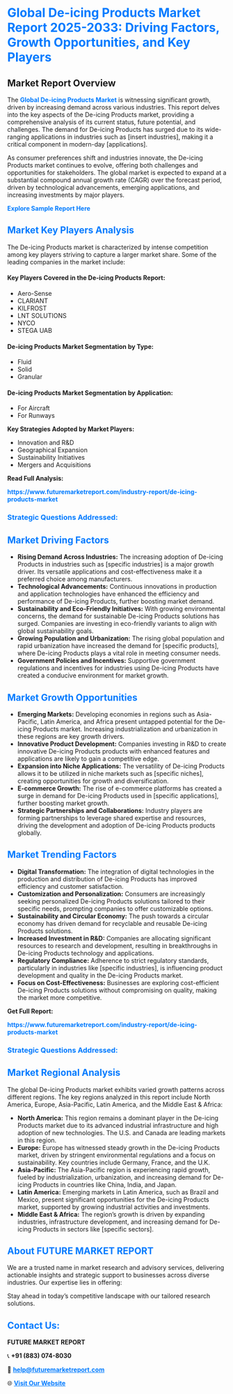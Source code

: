 <h1 style="color: #007BFF;">Global De-icing Products Market Report 2025-2033: Driving Factors, Growth Opportunities, and Key Players</h1>

<section id="overview">
<h2>Market Report Overview</h2>
<p>The <a href="https://www.futuremarketreport.com/industry-report/de-icing-products-market" style="color: #007BFF; text-decoration: none;"><strong>Global De-icing Products Market</strong></a> is witnessing significant growth, driven by increasing demand across various industries. This report delves into the key aspects of the De-icing Products market, providing a comprehensive analysis of its current status, future potential, and challenges. The demand for De-icing Products has surged due to its wide-ranging applications in industries such as [insert industries], making it a critical component in modern-day [applications].</p>
<p>As consumer preferences shift and industries innovate, the De-icing Products market continues to evolve, offering both challenges and opportunities for stakeholders. The global market is expected to expand at a substantial compound annual growth rate (CAGR) over the forecast period, driven by technological advancements, emerging applications, and increasing investments by major players.</p>
</section>

<section id="overview">
<p><a href="https://www.futuremarketreport.com/request-sample/reportId=48480" style="color: #007BFF; text-decoration: none;"><strong>Explore Sample Report Here</strong></a></p>
</section>

<section id="key-players">
<h2 style="color: #007BFF;">Market Key Players Analysis</h2>
<p>The De-icing Products market is characterized by intense competition among key players striving to capture a larger market share. Some of the leading companies in the market include:</p>
<h4>Key Players Covered in the De-icing Products Report:</h4>
<ul><li>Aero-Sense</li><li>CLARIANT</li><li>KILFROST</li><li>LNT SOLUTIONS</li><li>NYCO</li><li>STEGA UAB</li></ul>
<h4>De-icing Products Market Segmentation by Type:</h4>
<ul><li>Fluid</li><li>Solid</li><li>Granular</li></ul>

<h4>De-icing Products Market Segmentation by Application:</h4>
<ul><li>For Aircraft</li><li>For Runways</li></ul>
<p><strong>Key Strategies Adopted by Market Players:</strong></p>
<ul>
<li>Innovation and R&D</li>
<li>Geographical Expansion</li>
<li>Sustainability Initiatives</li>
<li>Mergers and Acquisitions</li>
</ul>
</section>

<section>
<p><strong>Read Full Analysis: </strong></p><a href="https://www.futuremarketreport.com/industry-report/de-icing-products-market" style="color: #007BFF; text-decoration: none;"><strong>https://www.futuremarketreport.com/industry-report/de-icing-products-market</strong></a>
<h3 style="color: #007BFF;">Strategic Questions Addressed:</h3>
</section>

<section id="driving-factors">
<h2 style="color: #007BFF;">Market Driving Factors</h2>
<ul>
<li><strong>Rising Demand Across Industries:</strong> The increasing adoption of De-icing Products in industries such as [specific industries] is a major growth driver. Its versatile applications and cost-effectiveness make it a preferred choice among manufacturers.</li>
<li><strong>Technological Advancements:</strong> Continuous innovations in production and application technologies have enhanced the efficiency and performance of De-icing Products, further boosting market demand.</li>
<li><strong>Sustainability and Eco-Friendly Initiatives:</strong> With growing environmental concerns, the demand for sustainable De-icing Products solutions has surged. Companies are investing in eco-friendly variants to align with global sustainability goals.</li>
<li><strong>Growing Population and Urbanization:</strong> The rising global population and rapid urbanization have increased the demand for [specific products], where De-icing Products plays a vital role in meeting consumer needs.</li>
<li><strong>Government Policies and Incentives:</strong> Supportive government regulations and incentives for industries using De-icing Products have created a conducive environment for market growth.</li>
</ul>
</section>

<section id="growth-opportunities">
<h2 style="color: #007BFF;">Market Growth Opportunities</h2>
<ul>
<li><strong>Emerging Markets:</strong> Developing economies in regions such as Asia-Pacific, Latin America, and Africa present untapped potential for the De-icing Products market. Increasing industrialization and urbanization in these regions are key growth drivers.</li>
<li><strong>Innovative Product Development:</strong> Companies investing in R&D to create innovative De-icing Products products with enhanced features and applications are likely to gain a competitive edge.</li>
<li><strong>Expansion into Niche Applications:</strong> The versatility of De-icing Products allows it to be utilized in niche markets such as [specific niches], creating opportunities for growth and diversification.</li>
<li><strong>E-commerce Growth:</strong> The rise of e-commerce platforms has created a surge in demand for De-icing Products used in [specific applications], further boosting market growth.</li>
<li><strong>Strategic Partnerships and Collaborations:</strong> Industry players are forming partnerships to leverage shared expertise and resources, driving the development and adoption of De-icing Products products globally.</li>
</ul>
</section>

<section id="trending-factors">
<h2 style="color: #007BFF;">Market Trending Factors</h2>
<ul>
<li><strong>Digital Transformation:</strong> The integration of digital technologies in the production and distribution of De-icing Products has improved efficiency and customer satisfaction.</li>
<li><strong>Customization and Personalization:</strong> Consumers are increasingly seeking personalized De-icing Products solutions tailored to their specific needs, prompting companies to offer customizable options.</li>
<li><strong>Sustainability and Circular Economy:</strong> The push towards a circular economy has driven demand for recyclable and reusable De-icing Products solutions.</li>
<li><strong>Increased Investment in R&D:</strong> Companies are allocating significant resources to research and development, resulting in breakthroughs in De-icing Products technology and applications.</li>
<li><strong>Regulatory Compliance:</strong> Adherence to strict regulatory standards, particularly in industries like [specific industries], is influencing product development and quality in the De-icing Products market.</li>
<li><strong>Focus on Cost-Effectiveness:</strong> Businesses are exploring cost-efficient De-icing Products solutions without compromising on quality, making the market more competitive.</li>
</ul>
</section>

<section>
<p><strong>Get Full Report: </strong></p><a href="https://www.futuremarketreport.com/industry-report/de-icing-products-market" style="color: #007BFF; text-decoration: none;"><strong>https://www.futuremarketreport.com/industry-report/de-icing-products-market</strong></a>
<h3 style="color: #007BFF;">Strategic Questions Addressed:</h3>
</section>


<section id="regional-analysis">
<h2 style="color: #007BFF;">Market Regional Analysis</h2>
<p>The global De-icing Products market exhibits varied growth patterns across different regions. The key regions analyzed in this report include North America, Europe, Asia-Pacific, Latin America, and the Middle East & Africa:</p>
<ul>
<li><strong>North America:</strong> This region remains a dominant player in the De-icing Products market due to its advanced industrial infrastructure and high adoption of new technologies. The U.S. and Canada are leading markets in this region.</li>
<li><strong>Europe:</strong> Europe has witnessed steady growth in the De-icing Products market, driven by stringent environmental regulations and a focus on sustainability. Key countries include Germany, France, and the U.K.</li>
<li><strong>Asia-Pacific:</strong> The Asia-Pacific region is experiencing rapid growth, fueled by industrialization, urbanization, and increasing demand for De-icing Products in countries like China, India, and Japan.</li>
<li><strong>Latin America:</strong> Emerging markets in Latin America, such as Brazil and Mexico, present significant opportunities for the De-icing Products market, supported by growing industrial activities and investments.</li>
<li><strong>Middle East & Africa:</strong> The region’s growth is driven by expanding industries, infrastructure development, and increasing demand for De-icing Products in sectors like [specific sectors].</li>
</ul>
</section>

<footer>
<h2 style="color: #007BFF;">About FUTURE MARKET REPORT</h2>
<p>We are a trusted name in market research and advisory services, delivering actionable insights and strategic support to businesses across diverse industries. Our expertise lies in offering:</p>

<p>Stay ahead in today’s competitive landscape with our tailored research solutions.</p>

<h2 style="color: #007BFF;">Contact Us:</h2>
<p><strong>FUTURE MARKET REPORT</strong></p>
<p>📞 <strong>+91 (883) 074-8030</strong></p>
<p>📧 <strong><a href="mailto:help@futuremarketreport.com" style="color: #007BFF;">help@futuremarketreport.com</a></strong></p>
<p>🌐 <strong><a href="https://www.futuremarketreport.com/" style="color: #007BFF;">Visit Our Website</a></strong></p>
</footer>